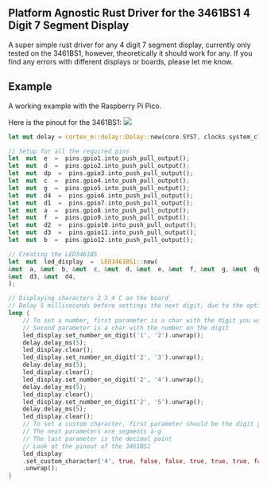 ## Platform Agnostic Rust Driver for the 3461BS1 4 Digit 7 Segment Display
A super simple rust driver for any 4 digit 7 segment display, currently only tested on the 3461BS1, however, theoretically it should work for any. If you find any errors with different displays or boards, please let me know.
## Example
A working example with the Raspberry Pi Pico.

Here is the pinout for the 3461BS1:
![](https://www.zpag.net/Electroniques/Arduino/images/img164.jpg)

```rust
let mut delay = cortex_m::delay::Delay::new(core.SYST, clocks.system_clock.freq().to_Hz());

// Setup for all the required pins
let  mut  e  =  pins.gpio1.into_push_pull_output();
let  mut  d  =  pins.gpio2.into_push_pull_output();
let  mut  dp  =  pins.gpio3.into_push_pull_output();
let  mut  c  =  pins.gpio4.into_push_pull_output();
let  mut  g  =  pins.gpio5.into_push_pull_output();
let  mut  d4  =  pins.gpio6.into_push_pull_output();
let  mut  d1  =  pins.gpio7.into_push_pull_output();
let  mut  a  =  pins.gpio8.into_push_pull_output();
let  mut  f  =  pins.gpio9.into_push_pull_output();
let  mut  d2  =  pins.gpio10.into_push_pull_output();
let  mut  d3  =  pins.gpio11.into_push_pull_output();
let  mut  b  =  pins.gpio12.into_push_pull_output();

// Creating the LED3461BS
let  mut  led_display  =  LED3461BS1::new(
&mut  a, &mut  b, &mut  c, &mut  d, &mut  e, &mut  f, &mut  g, &mut  dp, &mut  d1, &mut  d2,
&mut  d3, &mut  d4,
);

// Displaying characters 2 3 4 C on the board
// Delay 5 milliseconds before settings the next digit, due to the optical illusion of [persistance of vision](https://en.wikipedia.org/wiki/Persistence_of_vision)
loop {
	// To set a number, first parameter is a char with the digit you want it to be on
	// Second parameter is a char with the number on the digit
	led_display.set_number_on_digit('1', '2').unwrap();
	delay.delay_ms(5);
	led_display.clear();
	led_display.set_number_on_digit('2', '3').unwrap();
	delay.delay_ms(5);
	led_display.clear();
	led_display.set_number_on_digit('2', '4').unwrap();
	delay.delay_ms(5);
	led_display.clear();
	led_display.set_number_on_digit('2', '5').unwrap();
	delay.delay_ms(5);
	led_display.clear();
	// To set a custom character, first parameter should be the digit you want it to be on
	// The next parameters are segments a-g
	// The last parameter is the decimal point
	// Look at the pinout of the 3461BS1
	led_display
	.set_custom_character('4', true, false, false, true, true, true, false, false)
	.unwrap();
}
 ```
